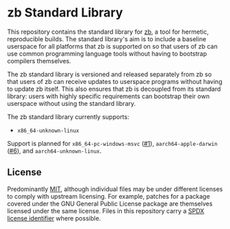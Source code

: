# zb Standard Library

This repository contains the standard library for [zb](https://github.com/256lights/zb),
a tool for hermetic, reproducible builds.
The standard library's aim is to include a baseline userspace for all platforms that zb is supported on
so that users of zb can use common programming language tools without having to bootstrap compilers themselves.

The zb standard library is versioned and released separately from zb
so that users of zb can receive updates to userspace programs without having to update zb itself.
This also ensures that zb is decoupled from its standard library:
users with highly specific requirements can bootstrap their own userspace without using the standard library.

The zb standard library currently supports:

- `x86_64-unknown-linux`

Support is planned for `x86_64-pc-windows-msvc` ([#1](https://github.com/256lights/zb-stdlib/issues/1)),
`aarch64-apple-darwin` ([#6](https://github.com/256lights/zb-stdlib/issues/6)),
and `aarch64-unknown-linux`.

## License

Predominantly [MIT](LICENSE),
although individual files may be under different licenses to comply with upstream licensing.
For example, patches for a package covered under the GNU General Public License package
are themselves licensed under the same license.
Files in this repository carry a [SPDX license identifier][] where possible.

[SPDX license identifier]: https://spdx.dev/learn/handling-license-info/
